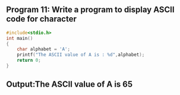 ## Program 11: Write a program to display ASCII code for character
```C
#include<stdio.h>
int main()
{
    char alphabet = 'A';
    printf("The ASCII value of A is : %d",alphabet);
    return 0;
}
```
## Output:The ASCII value of A is 65

